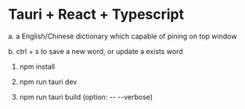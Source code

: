 # Tauri + React + Typescript

a.  a English/Chinese dictionary which  capable of pining on top window


b.  ctrl + s to save a new word, or update a exists word


1. npm install

2. npm run tauri dev

3. npm run tauri build (option: -- --verbose)
